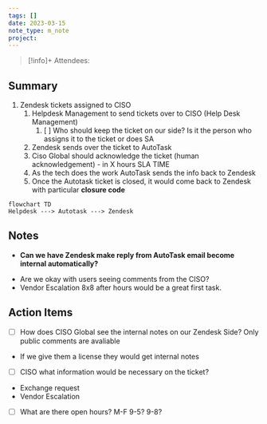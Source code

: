 ```yaml
---
tags: []
date: 2023-03-15
note_type: m_note
project:
---
```


> [!info]+
>Attendees: 


## Summary
1. Zendesk tickets assigned to CISO
	1. Helpdesk Management to send tickets over to CISO (Help Desk Management)
		1. [ ] Who should keep the ticket on our side? Is it the person who assigns it to the ticket or does SA
	2. Zendesk sends over the ticket to AutoTask
	3. Ciso Global should acknowledge the ticket (human acknowledgement) - in X hours SLA TIME
	4. As the tech does the work AutoTask sends the info back to Zendesk
	5. Once the Autotask ticket is closed, it would come back to Zendesk with particular **closure code**


```mermaid
flowchart TD
Helpdesk ---> Autotask ---> Zendesk
```

## Notes
- **Can we have Zendesk make reply from AutoTask email become internal automatically?**
* Are we okay with users seeing comments from the CISO?
* Vendor Escalation 8x8 after hours would be a great first task.

## Action Items
- [ ] How does CISO Global see the internal notes on our Zendesk Side? Only public comments are avaliable
- If we give them a license they would get internal notes
- [ ] CISO what information would be necessary on the ticket?
* Exchange request
* Vendor Escalation
- [ ] What are there open hours? M-F 9-5? 9-8?